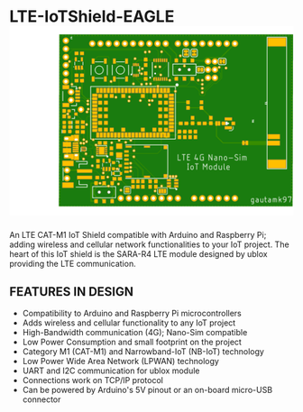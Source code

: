 # LTE-IoTShield-EAGLE ![alt text](https://github.com/gk147-pcb/LTE-IoTShield-EAGLE/blob/main/LTE_Top.png/?raw=true)
An LTE CAT-M1 IoT Shield compatible with Arduino and Raspberry Pi; adding wireless and cellular network functionalities to your IoT project. 
The heart of this IoT shield is the SARA-R4 LTE module designed by ublox providing the LTE communication.

## FEATURES IN DESIGN

- Compatibility to Arduino and Raspberry Pi microcontrollers
- Adds wireless and cellular functionality to any IoT project
- High-Bandwidth communication (4G); Nano-Sim compatible
- Low Power Consumption and small footprint on the project
- Category M1 (CAT-M1) and Narrowband-IoT (NB-IoT) technology
- Low Power Wide Area Network (LPWAN) technology
- UART and I2C communication for ublox module
- Connections work on TCP/IP protocol
- Can be powered by Arduino's 5V pinout or an on-board micro-USB connector
